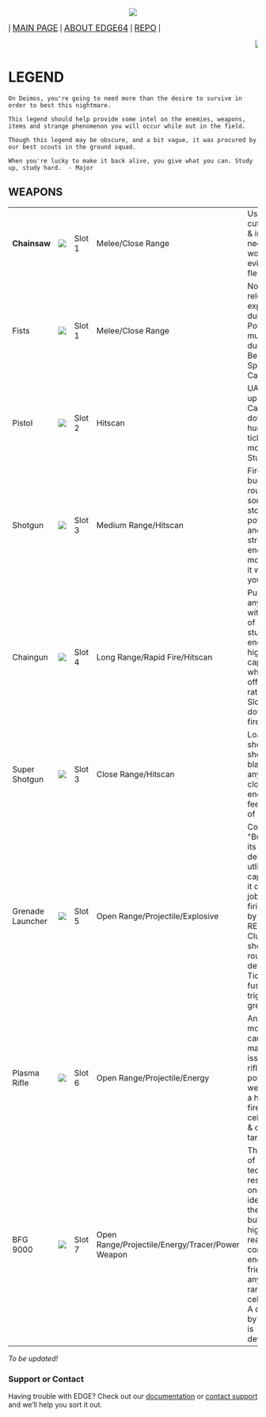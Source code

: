 <center><img src="https://imgur.com/aIOJGKP.png"></center>  

| [<big>MAIN PAGE</big>](https://chutzcraft.github.io/EDGE64/) | [<big>ABOUT EDGE64</big>](https://chutzcraft.github.io/EDGE64/about) | [<big>REPO</big>](https://github.com/chutzcraft/EDGE64) |

<marquee><img src="https://user-images.githubusercontent.com/33589559/200206357-6b91cb6b-85c5-4a5c-b802-9a73a6d4e275.jpg">
<img src="https://user-images.githubusercontent.com/33589559/200206365-79474dbe-3cfa-4c6f-b718-5566598aa89f.jpg">
<img src="https://user-images.githubusercontent.com/33589559/200206376-e6603597-efd7-474d-8212-fab2179cc26e.jpg">
<img src="https://user-images.githubusercontent.com/33589559/200206391-77b4e562-afba-445b-8101-cb1745bc3f45.jpg">
<img src="https://user-images.githubusercontent.com/33589559/200206400-75eeed40-90cd-4f88-85b0-308b2b75c703.jpg">
<img src="https://user-images.githubusercontent.com/33589559/200206406-7cf0e6b8-41fc-4b72-93c7-591c66b6db96.jpg">
<img src="https://user-images.githubusercontent.com/33589559/200206419-ae55cb43-9a69-4080-8e02-1a3f32a34314.jpg">
<img src="https://user-images.githubusercontent.com/33589559/200206434-290fae3a-38b7-4ccc-9ae9-33416f20e94f.jpg">
<img src="https://user-images.githubusercontent.com/33589559/200206478-fa912bee-293c-4719-a305-3d29dd87b7f6.jpg"></marquee>
  
# LEGEND
`On Deimos, you're going to need more than the desire to survive in order to best this nightmare.`

`This legend should help provide some intel on the enemies, weapons, items and strange phenomenon you will occur while out in the field.`

`Though this legend may be obscure, and a bit vague, it was procured by our best scouts in the ground squad.`

`When you're lucky to make it back alive, you give what you can. Study up, study hard.  - Major`

## WEAPONS ##
<em>
<table>
  <tr>
    <td><b>Chainsaw</b></td>
    <td><img src="https://github.com/chutzcraft/3DGE64/assets/33589559/224e26a1-78f4-4876-b741-dd5013320426"></td>
    <td>Slot 1</td>
    <td>Melee/Close Range</td>
    <td>Used for cutting metal & industrial needs, it also works well at eviscerating flesh.</td>
  </tr>
  <tr>
    <td>Fists</td>
    <td><img src="https://github.com/chutzcraft/3DGE64/assets/33589559/0224237b-cdcc-4ecd-b4cb-13a409a0ca6d">
</td>
    <td>Slot 1</td>
    <td>Melee/Close Range</td>
    <td>No time to reload, or explain. Just duke it out. Power is multiplied during the Berserk Sphere's Carnage.</td>
  </tr>
  <tr>
    <td>Pistol</td>
    <td><img src="https://github.com/chutzcraft/3DGE64/assets/33589559/07871b19-141b-4426-b0a5-2b9c6b514838">
</td>
    <td>Slot 2</td>
    <td>Hitscan</td>
    <td>UAC back-up side arm. Can put down a human but tickles the monsters. Stun, & RUN.</td>
  </tr>
  <tr>
    <td>Shotgun</td>
    <td><img src="https://github.com/chutzcraft/3DGE64/assets/33589559/72762a96-1f9c-4726-a5be-db1ab5cdf484">
</td>
    <td>Slot 3</td>
    <td>Medium Range/Hitscan</td>
    <td>Fires buckshot rounds. Has some stopping power to it, and while stronger enemies eat more blasts, it wont let you down.</td>
  </tr>
  <tr>
    <td>Chaingun</td>
    <td><img src="https://github.com/chutzcraft/3DGE64/assets/33589559/beb75709-5876-4e2f-a1ff-1d6e017cbed2"></td>
    <td>Slot 4</td>
    <td>Long Range/Rapid Fire/Hitscan</td>
    <td>Pummels anything within its line of sight. Can stun most enemies, has higher round capacity which is offset by its rate of fire. Slowly winds down after fire.</td>
  </tr>
    <tr>
    <td>Super Shotgun</td>
    <td><img src="https://github.com/chutzcraft/3DGE64/assets/33589559/62d64dea-be3f-49dd-9d03-72b15768f2f8"></td>
    <td>Slot 3</td>
    <td>Close Range/Hitscan</td>
    <td>Loads two shotgun shells, and blasts anything close enough to feel the bite of its bark.</td>
  </tr>
    <tr>
    <td>Grenade Launcher</td>
    <td><img src="https://github.com/chutzcraft/3DGE64/assets/33589559/1b7b5077-85fc-4b15-8432-5f4a03d2bb9c"></td>
    <td>Slot 5</td>
    <td>Open Range/Projectile/Explosive</td>
    <td>Codenamed "Buster" for its defensive, demolition & utlity capabilities, it does the job. 
      Has two firing modes by using the RELOAD key: Cluster for short-range rounds, & the default Ticker for fuse-triggered grenades.</td>
  </tr>
    <tr>
    <td>Plasma Rifle</td>
    <td><img src="https://github.com/chutzcraft/3DGE64/assets/33589559/63c34f33-6a1c-4c65-b5dd-bd41e65a0a5e"></td>
    <td>Slot 6</td>
    <td>Open Range/Projectile/Energy</td>
    <td>Anyone moving UAC cargo had a mandatory issue of this rifle. A powerful weapon with a high rate of fire, it uses cells to burn & destroy targets. </td>
  </tr>
    <tr>
    <td>BFG 9000</td>
    <td><img src="https://github.com/chutzcraft/3DGE64/assets/33589559/424ea07d-5a3f-4fa4-b9ed-34eb5c5b27fe"></td>
    <td>Slot 7</td>
    <td>Open Range/Projectile/Energy/Tracer/Power Weapon</td>
    <td>The pinnacle of UAC technological research. No one has any idea how they made it, but it shoots highly reactive concentrated energy that fries anything in range
    on a cellular level. A direct blast by this thing is devastating.</td>
  </tr>
</table>
To be updated!
</em>


### Support or Contact ###

Having trouble with EDGE? Check out our [documentation](https://github.com/edge-classic/EDGE-classic/wiki) or [contact support](https://github.com/contact) and we’ll help you sort it out.
